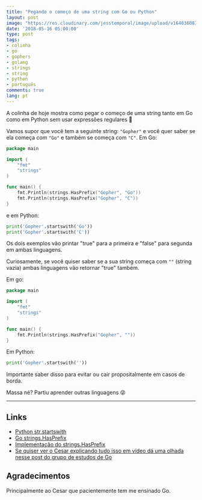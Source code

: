 ```yaml
---
title: "Pegando o começo de uma string com Go ou Python"
layout: post
image: "https://res.cloudinary.com/jesstemporal/image/upload/v1640360835/covers/colinha_igmf4s.png"
date: '2018-05-16 05:00:00'
type: post
tags:
- colinha
- go
- gophers
- golang
- strings
- string
- python
- português
comments: true
lang: pt
---
```


A colinha de hoje mostra como pegar o começo de uma string tanto em Go como em Python sem usar expressões regulares 🎉

Vamos supor que você tem a seguinte string: `"Gopher"` e você quer saber se ela começa com `"Go"` e também se começa com `"C"`. Em Go:

```go
package main

import (
	"fmt"
	"strings"
)

func main() {
	fmt.Println(strings.HasPrefix("Gopher", "Go"))
	fmt.Println(strings.HasPrefix("Gopher", "C"))
}
```

e em Python:

```python
print('Gopher'.startswith('Go'))
print('Gopher'.startswith('C'))
```

Os dois exemplos vão printar "true" para a primeira e "false" para segunda em ambas linguagens.

Curiosamente, se você quiser saber se a sua string começa com `""` (string vazia) ambas linguagens vão retornar "true" também.

Em go:

```go
package main

import (
	"fmt"
	"strings"
)

func main() {
	fmt.Println(strings.HasPrefix("Gopher", ""))
}
```

Em Python:

```python
print('Gopher'.startswith(''))
```

Importante saber disso para evitar ou cair propositalmente em casos de borda.

Massa né? Partiu aprender outras linguagens  😜

---

## Links
- [Python str.startswith](https://docs.python.org/3/library/stdtypes.html#str.startswith)
- [Go strings.HasPrefix](https://golang.org/pkg/strings/#HasPrefix)
- [Implementação do strings.HasPrefix](https://github.com/golang/go/blob/4102e6ff56eee8fd6a1689f4bcf9d5a92cc44a6c/src/strings/strings.go#L450)
- [Se quiser ver o Cesar explicando tudo isso em vídeo dá uma olhada nesse post do grupo de estudos de Go](https://gopher.pro.br/post/hangout-hasprefix/)

## Agradecimentos

Principalmente ao Cesar que pacientemente tem me ensinado Go.
